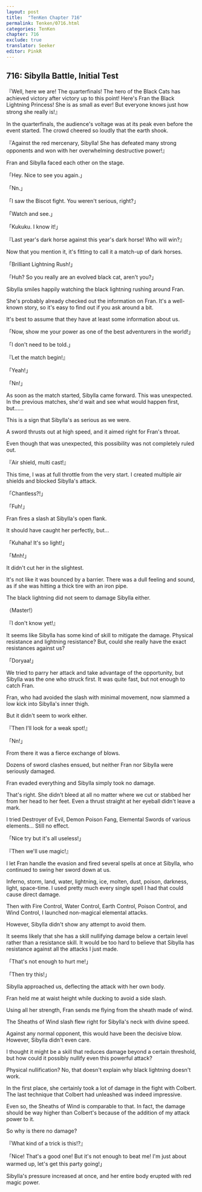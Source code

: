 ```yaml
---
layout: post
title:  "TenKen Chapter 716"
permalink: Tenken/0716.html
categories: TenKen
chapter: 716
exclude: true
translator: Seeker
editor: PinkR
---
```

<h2>716: Sibylla Battle, Initial Test</h2>

『Well, here we are! The quarterfinals! The hero of the Black Cats has achieved victory after victory up to this point! Here's Fran the Black Lightning Princess! She is as small as ever! But everyone knows just how strong she really is!』

In the quarterfinals, the audience's voltage was at its peak even before the event started. The crowd cheered so loudly that the earth shook.

『Against the red mercenary, Sibylla! She has defeated many strong opponents and won with her overwhelming destructive power!』

Fran and Sibylla faced each other on the stage.

「Hey. Nice to see you again.」

「Nn.」

「I saw the Biscot fight. You weren't serious, right?」

「Watch and see.」

「Kukuku. I know it!」

『Last year's dark horse against this year's dark horse! Who will win?』

Now that you mention it, it's fitting to call it a match-up of dark horses.

「Brilliant Lightning Rush!」

「Huh? So you really are an evolved black cat, aren't you?」

Sibylla smiles happily watching the black lightning rushing around Fran.

She's probably already checked out the information on Fran. It's a well-known story, so it's easy to find out if you ask around a bit.

It's best to assume that they have at least some information about us.

「Now, show me your power as one of the best adventurers in the world!」

「I don't need to be told.」

『Let the match begin!』

「Yeah!」

「Nn!」

As soon as the match started, Sibylla came forward. This was unexpected. In the previous matches, she'd wait and see what would happen first, but……

This is a sign that Sibylla's as serious as we were.

A sword thrusts out at high speed, and it aimed right for Fran's throat.

Even though that was unexpected, this possibility was not completely ruled out.

『Air shield, multi cast!』

This time, I was at full throttle from the very start. I created multiple air shields and blocked Sibylla's attack.

「Chantless?!」

「Fuh!」

Fran fires a slash at Sibylla's open flank.

It should have caught her perfectly, but…

「Kuhaha! It's so light!」

「Mnh!」

It didn't cut her in the slightest.

It's not like it was bounced by a barrier. There was a dull feeling and sound, as if she was hitting a thick tire with an iron pipe.

The black lightning did not seem to damage Sibylla either.

（Master!）

『I don't know yet!』

It seems like Sibylla has some kind of skill to mitigate the damage. Physical resistance and lightning resistance? But, could she really have the exact resistances against us?

「Doryaa!」

We tried to parry her attack and take advantage of the opportunity, but Sibylla was the one who struck first. It was quite fast, but not enough to catch Fran.

Fran, who had avoided the slash with minimal movement, now slammed a low kick into Sibylla's inner thigh.

But it didn't seem to work either.

『Then I'll look for a weak spot!』

「Nn!」

From there it was a fierce exchange of blows.

Dozens of sword clashes ensued, but neither Fran nor Sibylla were seriously damaged.

Fran evaded everything and Sibylla simply took no damage.

That's right. She didn't bleed at all no matter where we cut or stabbed her from her head to her feet. Even a thrust straight at her eyeball didn't leave a mark.

I tried Destroyer of Evil, Demon Poison Fang, Elemental Swords of various elements… Still no effect.

「Nice try but it's all useless!」

『Then we'll use magic!』

I let Fran handle the evasion and fired several spells at once at Sibylla, who continued to swing her sword down at us.

Inferno, storm, land, water, lightning, ice, molten, dust, poison, darkness, light, space-time. I used pretty much every single spell I had that could cause direct damage.

Then with Fire Control, Water Control, Earth Control, Poison Control, and Wind Control, I launched non-magical elemental attacks.

However, Sibylla didn't show any attempt to avoid them.

It seems likely that she has a skill nullifying damage below a certain level rather than a resistance skill. It would be too hard to believe that Sibylla has resistance against all the attacks I just made.

「That's not enough to hurt me!」

「Then try this!」

Sibylla approached us, deflecting the attack with her own body.

Fran held me at waist height while ducking to avoid a side slash.

Using all her strength, Fran sends me flying from the sheath made of wind.

The Sheaths of Wind slash flew right for Sibylla's neck with divine speed.

Against any normal opponent, this would have been the decisive blow. However, Sibylla didn't even care.

I thought it might be a skill that reduces damage beyond a certain threshold, but how could it possibly nullify even this powerful attack?

Physical nullification? No, that doesn't explain why black lightning doesn't work.

In the first place, she certainly took a lot of damage in the fight with Colbert. The last technique that Colbert had unleashed was indeed impressive.

Even so, the Sheaths of Wind is comparable to that. In fact, the damage should be way higher than Colbert's because of the addition of my attack power to it.

So why is there no damage?

『What kind of a trick is this!?』

「Nice! That's a good one! But it's not enough to beat me! I'm just about warmed up, let's get this party going!」

Sibylla's pressure increased at once, and her entire body erupted with red magic power.



